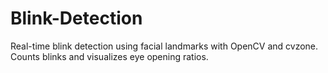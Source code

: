 # Blink-Detection
Real-time blink detection using facial landmarks with OpenCV and cvzone. Counts blinks and visualizes eye opening ratios.

